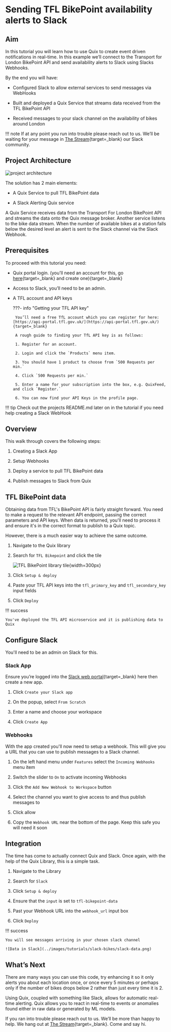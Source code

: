 # Sending TFL BikePoint availability alerts to Slack

## Aim

In this tutorial you will learn how to use Quix to create event driven notifications in real-time. In this example we’ll connect to the Transport for London BikePoint API and send availability alerts to Slack using Slacks Webhooks.

By the end you will have:

 - Configured Slack to allow external services to send messages via WebHooks

 - Built and deployed a Quix Service that streams data received from the TFL BikePoint API

 - Received messages to your slack channel on the availability of bikes around London

!!! note 
	If at any point you run into trouble please reach out to us. We’ll be waiting for your message in [The Stream](https://quix.ai/slack-invite){target=_blank} our Slack community.

## Project Architecture

![project architecture](../images/tutorials/slack-bikes/architecture.png)

The solution has 2 main elements:

 - A Quix Service to pull TFL BikePoint data

 - A Slack Alerting Quix service

A Quix Service receives data from the Transport For London BikePoint API and streams the data onto the Quix message broker. Another service listens to the bike data stream. When the number of available bikes at a station falls below the desired level an alert is sent to the Slack channel via the Slack Webhook.

## Prerequisites

To proceed with this tutorial you need:

 - Quix portal login. (you'll need an account for this, go [here](https://portal.platform.quix.ai/self-sign-up/){target=_blank} and create one){target=_blank}

 - Access to Slack, you’ll need to be an admin.

 - A TFL account and API keys

	???- info "Getting your TFL API key"

		You’ll need a free TfL account which you can register for here: [https://api-portal.tfl.gov.uk/](https://api-portal.tfl.gov.uk/){target=_blank}

		A rough guide to finding your TfL API key is as follows:

		1. Register for an account.

		2. Login and click the `Products` menu item.

		3. You should have 1 product to choose from `500 Requests per min.`

		4. Click `500 Requests per min.`

		5. Enter a name for your subscription into the box, e.g. QuixFeed, and click `Register.`

		6. You can now find your API Keys in the profile page.

!!! tip
	Check out the projects README.md later on in the tutorial if you need help creating a Slack WebHook

## Overview

This walk through covers the following steps:

1. Creating a Slack App

2. Setup Webhooks

3. Deploy a service to pull TFL BikePoint data

4. Publish messages to Slack from Quix

## TFL BikePoint data

Obtaining data from TFL's BikePoint API is fairly straight forward. You need to make a request to the relevant API endpoint, passing the correct parameters and API keys. When data is returned, you'll need to process it and ensure it's in the correct format to publish to a Quix topic.

However, there is a much easier way to achieve the same outcome.

1. Navigate to the Quix library

2. Search for `TFL Bikepoint` and click the tile

	![TFL BikePoint library tile](../images/tutorials/slack-bikes/tfl-bikepoint-library-tile.png){width=300px}

3. Click `Setup & deploy`

4. Paste your TFL API keys into the `tfl_primary_key` and `tfl_secondary_key` input fields

5. Click `Deploy`

!!! success 

	You've deployed the TFL API microservice and it is publishing data to Quix

## Configure Slack

You'll need to be an admin on Slack for this.

### Slack App

Ensure you’re logged into the [Slack web portal](https://api.slack.com/messaging/webhooks){target=_blank} here then create a new app.

1. Click `Create your Slack app`

2. On the popup, select `From Scratch`

3. Enter a name and choose your workspace

4. Click `Create App`

### Webhooks

With the app created you'll now need to setup a webhook. This will give you a URL that you can use to publish messages to a Slack channel.

1. On the left hand menu under `Features` select the `Incoming Webhooks` menu item

2. Switch the slider to `On` to activate incoming Webhooks

3. Click the `Add New Webhook to Workspace` button

4. Select the channel you want to give access to and thus publish messages to

5. Click allow

6. Copy the `Webhook URL` near the bottom of the page. Keep this safe you will need it soon

## Integration

The time has come to actually connect Quix and Slack. Once again, with the help of the Quix Library, this is a simple task.

1. Navigate to the Library

2. Search for `Slack`

3. Click `Setup & deploy`

4. Ensure that the `input` is set to `tfl-bikepoint-data`

5. Past your Webhook URL into the `webhook_url` input box

6. Click `Deploy`

!!! success 

	You will see messages arriving in your chosen slack channel

	![Data in Slack](../images/tutorials/slack-bikes/slack-data.png)

## What’s Next

There are many ways you can use this code, try enhancing it so it only alerts you about each location once, or once every 5 minutes or perhaps only if the number of bikes drops below 2 rather than just every time it is 2.

Using Quix, coupled with something like Slack, allows for automatic real-time alerting. Quix allows you to react in real-time to events or anomalies found either in raw data or generated by ML models.

If you ran into trouble please reach out to us. We’ll be more than happy to help. We hang out at [The Stream](https://quix.ai/slack-invite){target=_blank}. Come and say hi.
